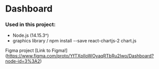 # Dashboard

### Used in this project:
- Node.js (14.15.3^)
- graphics library / npm install --save react-chartjs-2 chart.js

Figma project
[Link to Figma!] (https://www.figma.com/proto/YfTXplIoWOyaqRTbRu2Iwo/Dashboard?node-id=3%3A2)
